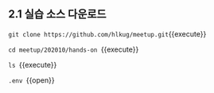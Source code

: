 ## 2.1 실습 소스 다운로드

`git clone https://github.com/hlkug/meetup.git`{{execute}}

`cd meetup/202010/hands-on `{{execute}}

`ls `{{execute}}

`.env `{{open}}

